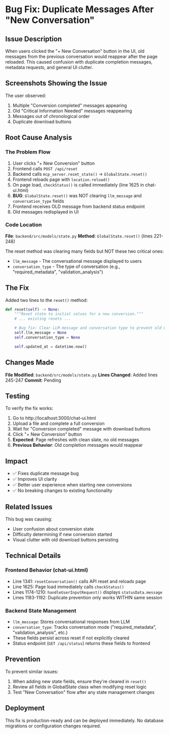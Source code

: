 # Bug Fix: Duplicate Messages After "New Conversation"

## Issue Description

When users clicked the "+ New Conversation" button in the UI, old messages from the previous conversation would reappear after the page reloaded. This caused confusion with duplicate completion messages, metadata requests, and general UI clutter.

## Screenshots Showing the Issue

The user observed:
1. Multiple "Conversion completed" messages appearing
2. Old "Critical Information Needed" messages reappearing
3. Messages out of chronological order
4. Duplicate download buttons

## Root Cause Analysis

### The Problem Flow

1. User clicks "+ New Conversion" button
2. Frontend calls `POST /api/reset`
3. Backend calls `mcp_server.reset_state()` → `GlobalState.reset()`
4. Frontend reloads page with `location.reload()`
5. On page load, `checkStatus()` is called immediately (line 1625 in chat-ui.html)
6. **BUG**: `GlobalState.reset()` was NOT clearing `llm_message` and `conversation_type` fields
7. Frontend receives OLD message from backend status endpoint
8. Old messages redisplayed in UI

### Code Location

**File**: `backend/src/models/state.py`
**Method**: `GlobalState.reset()` (lines 221-248)

The reset method was clearing many fields but NOT these two critical ones:
- `llm_message` - The conversational message displayed to users
- `conversation_type` - The type of conversation (e.g., "required_metadata", "validation_analysis")

## The Fix

Added two lines to the `reset()` method:

```python
def reset(self) -> None:
    """Reset state to initial values for a new conversion."""
    # ... existing resets ...

    # Bug fix: Clear LLM message and conversation type to prevent old messages showing after reset
    self.llm_message = None
    self.conversation_type = None

    self.updated_at = datetime.now()
```

## Changes Made

**File Modified**: `backend/src/models/state.py`
**Lines Changed**: Added lines 245-247
**Commit**: Pending

## Testing

To verify the fix works:

1. Go to http://localhost:3000/chat-ui.html
2. Upload a file and complete a full conversion
3. Wait for "Conversion completed" message with download buttons
4. Click "+ New Conversion" button
5. **Expected**: Page refreshes with clean slate, no old messages
6. **Previous Behavior**: Old completion messages would reappear

## Impact

- ✅ Fixes duplicate message bug
- ✅ Improves UI clarity
- ✅ Better user experience when starting new conversions
- ✅ No breaking changes to existing functionality

## Related Issues

This bug was causing:
- User confusion about conversion state
- Difficulty determining if new conversion started
- Visual clutter with old download buttons persisting

## Technical Details

### Frontend Behavior (chat-ui.html)
- Line 1341: `resetConversation()` calls API reset and reloads page
- Line 1625: Page load immediately calls `checkStatus()`
- Lines 1174-1210: `handleUserInputRequest()` displays `statusData.message`
- Lines 1183-1192: Duplicate prevention only works WITHIN same session

### Backend State Management
- `llm_message`: Stores conversational responses from LLM
- `conversation_type`: Tracks conversation mode ("required_metadata", "validation_analysis", etc.)
- These fields persist across reset if not explicitly cleared
- Status endpoint (`GET /api/status`) returns these fields to frontend

## Prevention

To prevent similar issues:
1. When adding new state fields, ensure they're cleared in `reset()`
2. Review all fields in GlobalState class when modifying reset logic
3. Test "New Conversation" flow after any state management changes

## Deployment

This fix is production-ready and can be deployed immediately. No database migrations or configuration changes required.
